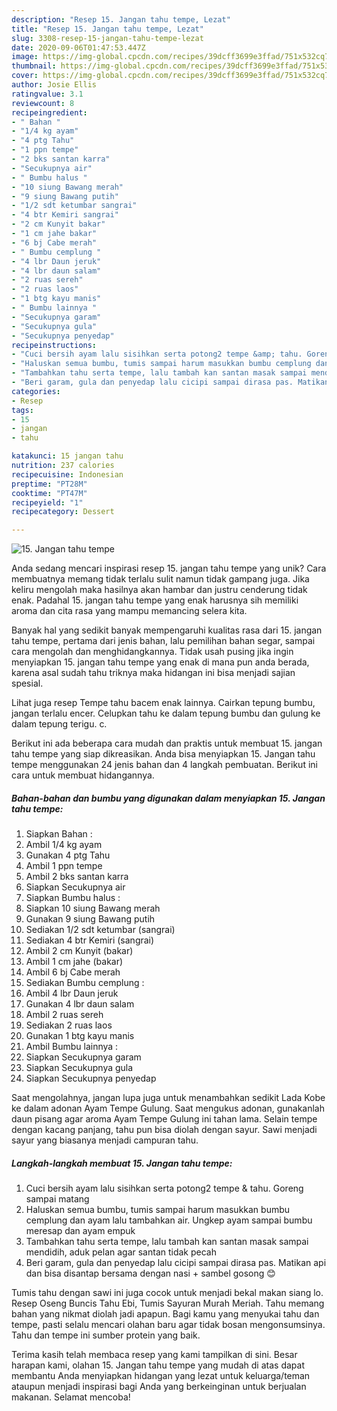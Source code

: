 ```yaml
---
description: "Resep 15. Jangan tahu tempe, Lezat"
title: "Resep 15. Jangan tahu tempe, Lezat"
slug: 3308-resep-15-jangan-tahu-tempe-lezat
date: 2020-09-06T01:47:53.447Z
image: https://img-global.cpcdn.com/recipes/39dcff3699e3ffad/751x532cq70/15-jangan-tahu-tempe-foto-resep-utama.jpg
thumbnail: https://img-global.cpcdn.com/recipes/39dcff3699e3ffad/751x532cq70/15-jangan-tahu-tempe-foto-resep-utama.jpg
cover: https://img-global.cpcdn.com/recipes/39dcff3699e3ffad/751x532cq70/15-jangan-tahu-tempe-foto-resep-utama.jpg
author: Josie Ellis
ratingvalue: 3.1
reviewcount: 8
recipeingredient:
- " Bahan "
- "1/4 kg ayam"
- "4 ptg Tahu"
- "1 ppn tempe"
- "2 bks santan karra"
- "Secukupnya air"
- " Bumbu halus "
- "10 siung Bawang merah"
- "9 siung Bawang putih"
- "1/2 sdt ketumbar sangrai"
- "4 btr Kemiri sangrai"
- "2 cm Kunyit bakar"
- "1 cm jahe bakar"
- "6 bj Cabe merah"
- " Bumbu cemplung "
- "4 lbr Daun jeruk"
- "4 lbr daun salam"
- "2 ruas sereh"
- "2 ruas laos"
- "1 btg kayu manis"
- " Bumbu lainnya "
- "Secukupnya garam"
- "Secukupnya gula"
- "Secukupnya penyedap"
recipeinstructions:
- "Cuci bersih ayam lalu sisihkan serta potong2 tempe &amp; tahu. Goreng sampai matang"
- "Haluskan semua bumbu, tumis sampai harum masukkan bumbu cemplung dan ayam lalu tambahkan air. Ungkep ayam sampai bumbu meresap dan ayam empuk"
- "Tambahkan tahu serta tempe, lalu tambah kan santan masak sampai mendidih, aduk pelan agar santan tidak pecah"
- "Beri garam, gula dan penyedap lalu cicipi sampai dirasa pas. Matikan api dan bisa disantap bersama dengan nasi + sambel gosong 😊"
categories:
- Resep
tags:
- 15
- jangan
- tahu

katakunci: 15 jangan tahu 
nutrition: 237 calories
recipecuisine: Indonesian
preptime: "PT28M"
cooktime: "PT47M"
recipeyield: "1"
recipecategory: Dessert

---
```



![15. Jangan tahu tempe](https://img-global.cpcdn.com/recipes/39dcff3699e3ffad/751x532cq70/15-jangan-tahu-tempe-foto-resep-utama.jpg)

Anda sedang mencari inspirasi resep 15. jangan tahu tempe yang unik? Cara membuatnya memang tidak terlalu sulit namun tidak gampang juga. Jika keliru mengolah maka hasilnya akan hambar dan justru cenderung tidak enak. Padahal 15. jangan tahu tempe yang enak harusnya sih memiliki aroma dan cita rasa yang mampu memancing selera kita.

Banyak hal yang sedikit banyak mempengaruhi kualitas rasa dari 15. jangan tahu tempe, pertama dari jenis bahan, lalu pemilihan bahan segar, sampai cara mengolah dan menghidangkannya. Tidak usah pusing jika ingin menyiapkan 15. jangan tahu tempe yang enak di mana pun anda berada, karena asal sudah tahu triknya maka hidangan ini bisa menjadi sajian spesial.

Lihat juga resep Tempe tahu bacem enak lainnya. Cairkan tepung bumbu, jangan terlalu encer. Celupkan tahu ke dalam tepung bumbu dan gulung ke dalam tepung terigu. c.


Berikut ini ada beberapa cara mudah dan praktis untuk membuat 15. jangan tahu tempe yang siap dikreasikan. Anda bisa menyiapkan 15. Jangan tahu tempe menggunakan 24 jenis bahan dan 4 langkah pembuatan. Berikut ini cara untuk membuat hidangannya.

<!--inarticleads1-->

##### Bahan-bahan dan bumbu yang digunakan dalam menyiapkan 15. Jangan tahu tempe:

1. Siapkan  Bahan :
1. Ambil 1/4 kg ayam
1. Gunakan 4 ptg Tahu
1. Ambil 1 ppn tempe
1. Ambil 2 bks santan karra
1. Siapkan Secukupnya air
1. Siapkan  Bumbu halus :
1. Siapkan 10 siung Bawang merah
1. Gunakan 9 siung Bawang putih
1. Sediakan 1/2 sdt ketumbar (sangrai)
1. Sediakan 4 btr Kemiri (sangrai)
1. Ambil 2 cm Kunyit (bakar)
1. Ambil 1 cm jahe (bakar)
1. Ambil 6 bj Cabe merah
1. Sediakan  Bumbu cemplung :
1. Ambil 4 lbr Daun jeruk
1. Gunakan 4 lbr daun salam
1. Ambil 2 ruas sereh
1. Sediakan 2 ruas laos
1. Gunakan 1 btg kayu manis
1. Ambil  Bumbu lainnya :
1. Siapkan Secukupnya garam
1. Siapkan Secukupnya gula
1. Siapkan Secukupnya penyedap


Saat mengolahnya, jangan lupa juga untuk menambahkan sedikit Lada Kobe ke dalam adonan Ayam Tempe Gulung. Saat mengukus adonan, gunakanlah daun pisang agar aroma Ayam Tempe Gulung ini tahan lama. Selain tempe dengan kacang panjang, tahu pun bisa diolah dengan sayur. Sawi menjadi sayur yang biasanya menjadi campuran tahu. 

<!--inarticleads2-->

##### Langkah-langkah membuat 15. Jangan tahu tempe:

1. Cuci bersih ayam lalu sisihkan serta potong2 tempe &amp; tahu. Goreng sampai matang
1. Haluskan semua bumbu, tumis sampai harum masukkan bumbu cemplung dan ayam lalu tambahkan air. Ungkep ayam sampai bumbu meresap dan ayam empuk
1. Tambahkan tahu serta tempe, lalu tambah kan santan masak sampai mendidih, aduk pelan agar santan tidak pecah
1. Beri garam, gula dan penyedap lalu cicipi sampai dirasa pas. Matikan api dan bisa disantap bersama dengan nasi + sambel gosong 😊


Tumis tahu dengan sawi ini juga cocok untuk menjadi bekal makan siang lo. Resep Oseng Buncis Tahu Ebi, Tumis Sayuran Murah Meriah. Tahu memang bahan yang nikmat diolah jadi apapun. Bagi kamu yang menyukai tahu dan tempe, pasti selalu mencari olahan baru agar tidak bosan mengonsumsinya. Tahu dan tempe ini sumber protein yang baik. 

Terima kasih telah membaca resep yang kami tampilkan di sini. Besar harapan kami, olahan 15. Jangan tahu tempe yang mudah di atas dapat membantu Anda menyiapkan hidangan yang lezat untuk keluarga/teman ataupun menjadi inspirasi bagi Anda yang berkeinginan untuk berjualan makanan. Selamat mencoba!

